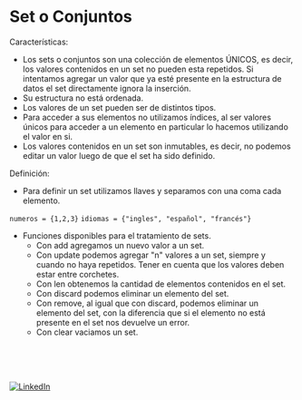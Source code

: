 # Set o Conjuntos

Características:
* Los sets o conjuntos son una colección de elementos ÚNICOS, es decir, los valores contenidos en un set no pueden esta repetidos. Si intentamos agregar un valor que ya esté presente en la estructura de datos el set directamente ignora la inserción.
* Su estructura no está ordenada.
* Los valores de un set pueden ser de distintos tipos.
* Para acceder a sus elementos no utilizamos índices, al ser valores únicos para acceder a un elemento en particular lo hacemos utilizando el valor en si.
* Los valores contenidos en un set son inmutables, es decir, no podemos editar un valor luego de que el set ha sido definido.

Definición:
* Para definir un set utilizamos llaves y separamos con una coma cada elemento.

`numeros = {1,2,3}`
`idiomas = {"ingles", "español", "francés"}`

* Funciones disponibles para el tratamiento de sets.
    * Con add agregamos un nuevo valor a un set.
    * Con update podemos agregar "n" valores a un set, siempre y cuando no haya repetidos. Tener en cuenta que los valores deben estar entre corchetes.
    * Con len obtenemos la cantidad de elementos contenidos en el set.
    * Con discard podemos eliminar un elemento del set.
    * Con remove, al igual que con discard, podemos eliminar un elemento del set, con la diferencia que si el elemento no está presente en el set nos devuelve un error.
    * Con clear vaciamos un set.

<br>
<br>
<br>

[![LinkedIn](https://img.shields.io/badge/LinkedIn-Martin_Ferraguti-0077B5?style=for-the-badge&logo=linkedin&logoColor=white&labelColor=101010)](https://www.linkedin.com/in/martin-ferraguti/)